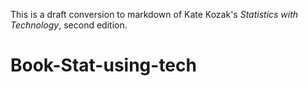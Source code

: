 This is a draft conversion to markdown of Kate Kozak's *Statistics with Technology*, second edition.
# Book-Stat-using-tech
